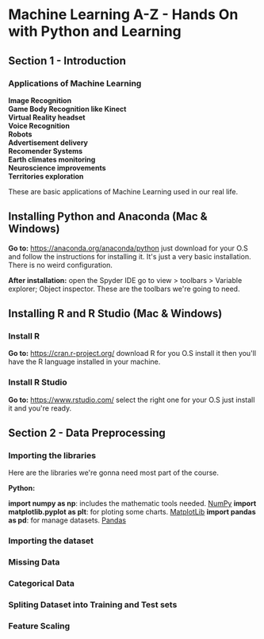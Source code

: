 # Machine Learning A-Z - Hands On with Python and Learning

## Section 1 - Introduction

### Applications of Machine Learning

**Image Recognition**  
**Game Body Recognition like Kinect**  
**Virtual Reality headset**  
**Voice Recognition**  
**Robots**  
**Advertisement delivery**  
**Recomender Systems**  
**Earth climates monitoring**  
**Neuroscience improvements**  
**Territories exploration**  

These are basic applications of Machine Learning used in our real life.  


## Installing Python and Anaconda (Mac & Windows)

**Go to:** https://anaconda.org/anaconda/python just download for your O.S and follow the instructions for installing it. It's just a very basic installation. There is no weird configuration.  

**After installation:** open the Spyder IDE go to view > toolbars > Variable explorer; Object inspector. These are the toolbars we're going to need. 


## Installing R and R Studio (Mac & Windows)

### Install R

**Go to:** https://cran.r-project.org/ download R for you O.S install it then you'll have the R language installed in your machine.  

### Install R Studio

**Go to:** https://www.rstudio.com/ select the right one for your O.S just install it and you're ready.


## Section 2 - Data Preprocessing

### Importing the libraries
Here are the libraries we're gonna need most part of the course.

**Python:** 

**import numpy as np**: includes the mathematic tools needed. [NumPy](http://www.numpy.org/)
**import matplotlib.pyplot as plt**: for ploting some charts. [MatplotLib](https://matplotlib.org/api/pyplot_api.html)
**import pandas as pd**: for manage datasets. [Pandas](https://pandas.pydata.org/)
 





### Importing the dataset

### Missing Data

### Categorical Data

### Spliting Dataset into Training and Test sets

### Feature Scaling





